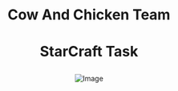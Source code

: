 # <p align="center"> Cow And Chicken Team <p>
# <p align="center"> StarCraft Task <p>

<p align="center">
    <img src="http://pngimg.com/uploads/starcraft/starcraft_PNG35.png" alt="Image" />
</p>
